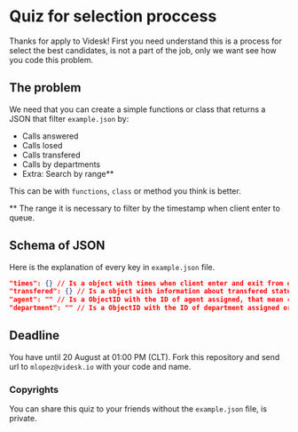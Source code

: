 # Quiz for selection proccess

Thanks for apply to Videsk! First you need understand this is a process for select the best candidates, is not a part of the job, only we want see how you code this problem.

## The problem

We need that you can create a simple functions or class that returns a JSON that filter `example.json` by:

* Calls answered
* Calls losed
* Calls transfered
* Calls by departments
* Extra: Search by range**

This can be with `functions`, `class` or method you think is better.

** The range it is necessary to filter by the timestamp when client enter to queue.

## Schema of JSON

Here is the explanation of every key in `example.json` file.

```json
"times": {} // Is a object with times when client enter and exit from queue
"transfered": {} // Is a object with information about transfered status of queued call
"agent": "" // Is a ObjectID with the ID of agent assigned, that mean call answered and assigned
"department": "" // Is a ObjectID with the ID of department assigned or selected by client
```

## Deadline

You have until 20 August at 01:00 PM (CLT). Fork this repository and send url to `mlopez@videsk.io` with your code and name.

### Copyrights

You can share this quiz to your friends without the `example.json` file, is private.
